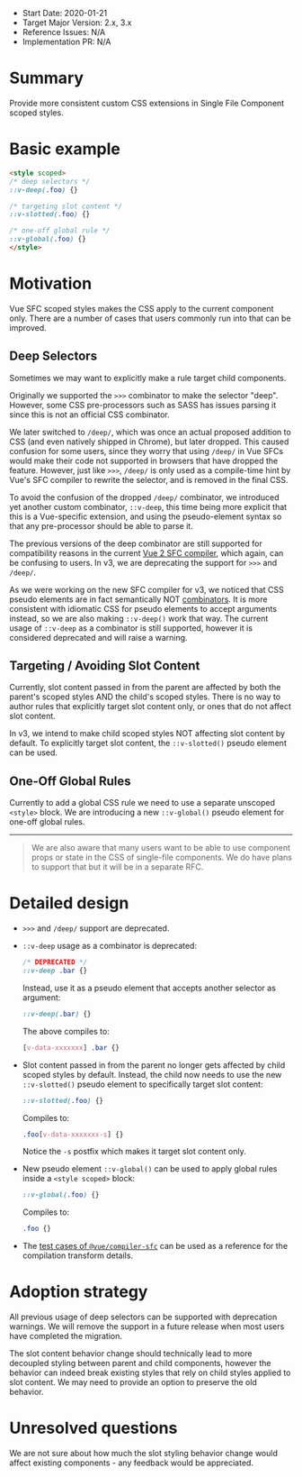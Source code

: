 - Start Date: 2020-01-21
- Target Major Version: 2.x, 3.x
- Reference Issues: N/A
- Implementation PR: N/A

# Summary

Provide more consistent custom CSS extensions in Single File Component scoped styles.

# Basic example

``` html
<style scoped>
/* deep selectors */
::v-deep(.foo) {}

/* targeting slot content */
::v-slotted(.foo) {}

/* one-off global rule */
::v-global(.foo) {}
</style>
```

# Motivation

Vue SFC scoped styles makes the CSS apply to the current component only. There are a number of cases that users commonly run into that can be improved.

## Deep Selectors

Sometimes we may want to explicitly make a rule target child components.

Originally we supported the `>>>` combinator to make the selector "deep". However, some CSS pre-processors such as SASS has issues parsing it since this is not an official CSS combinator.

We later switched to `/deep/`, which was once an actual proposed addition to CSS (and even natively shipped in Chrome), but later dropped. This caused confusion for some users, since they worry that using `/deep/` in Vue SFCs would make their code not supported in browsers that have dropped the feature. However, just like `>>>`, `/deep/` is only used as a compile-time hint by Vue's SFC compiler to rewrite the selector, and is removed in the final CSS.

To avoid the confusion of the dropped `/deep/` combinator, we introduced yet another custom combinator, `::v-deep`, this time being more explicit that this is a Vue-specific extension, and using the pseudo-element syntax so that any pre-processor should be able to parse it.

The previous versions of the deep combinator are still supported for compatibility reasons in the current [Vue 2 SFC compiler](https://github.com/vuejs/component-compiler-utils), which again, can be confusing to users. In v3, we are deprecating the support for `>>>` and `/deep/`.

As we were working on the new SFC compiler for v3, we noticed that CSS pseudo elements are in fact semantically NOT [combinators](https://developer.mozilla.org/en-US/docs/Learn/CSS/Building_blocks/Selectors/Combinators). It is more consistent with idiomatic CSS for pseudo elements to accept arguments instead, so we are also making `::v-deep()` work that way. The current usage of `::v-deep` as a combinator is still supported, however it is considered deprecated and will raise a warning.

## Targeting / Avoiding Slot Content

Currently, slot content passed in from the parent are affected by both the parent's scoped styles AND the child's scoped styles. There is no way to author rules that explicitly target slot content only, or ones that do not affect slot content.

In v3, we intend to make child scoped styles NOT affecting slot content by default. To explicitly target slot content, the `::v-slotted()` pseudo element can be used.

## One-Off Global Rules

Currently to add a global CSS rule we need to use a separate unscoped `<style>` block. We are introducing a new `::v-global()` pseudo element for one-off global rules.

---

> We are also aware that many users want to be able to use component props or state in the CSS of single-file components. We do have plans to support that but it will be in a separate RFC.

# Detailed design

- `>>>` and `/deep/` support are deprecated.

- `::v-deep` usage as a combinator is deprecated:

  ``` css
  /* DEPRECATED */
  ::v-deep .bar {}
  ```

  Instead, use it as a pseudo element that accepts another selector as argument:

  ``` css
  ::v-deep(.bar) {}
  ```

  The above compiles to:

  ``` css
  [v-data-xxxxxxx] .bar {}
  ```

- Slot content passed in from the parent no longer gets affected by child scoped styles by default. Instead, the child now needs to use the new `::v-slotted()` pseudo element to specifically target slot content:

  ``` css
  ::v-slotted(.foo) {}
  ```

  Compiles to:

  ``` css
  .foo[v-data-xxxxxxx-s] {}
  ```

  Notice the `-s` postfix which makes it target slot content only.

- New pseudo element `::v-global()` can be used to apply global rules inside a `<style scoped>` block:

  ``` css
  ::v-global(.foo) {}
  ```

  Compiles to:

  ``` css
  .foo {}
  ```

- The [test cases of `@vue/compiler-sfc`](https://github.com/vuejs/vue-next/blob/master/packages/compiler-sfc/__tests__/compileStyle.spec.ts) can be used as a reference for the compilation transform details.

# Adoption strategy

All previous usage of deep selectors can be supported with deprecation warnings. We will remove the support in a future release when most users have completed the migration.

The slot content behavior change should technically lead to more decoupled styling between parent and child components, however the behavior can indeed break existing styles that rely on child styles applied to slot content. We may need to provide an option to preserve the old behavior.

# Unresolved questions

We are not sure about how much the slot styling behavior change would affect existing components - any feedback would be appreciated.
